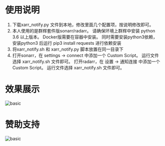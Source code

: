 # 使用说明
1. 下载xarr_notify.py 文件到本地，修改里面几个配置项，按说明修改即可。
2. 本人使用的是群辉套件版sonarr/radarr。 请确保环境上群辉中安装 python 3.6 以上版本。 Docker版需要在容器中安装。
   同时需要安装python3依赖， 安装python3 后运行 pip3 install requests 进行依赖安装
3. 将xarr_notify.sh 和 xarr_notify.py 脚本放置在同一目录下
4. 打开sonarr，在 settings -> connect 中添加一个 Custom Script。 运行文件选择 xarr_notify.sh 文件即可。
   打开radarr，在 设置 -> 通知连接 中添加一个 Custom Script。 运行文件选择 xarr_notify.sh 文件即可。

# 效果展示
![basic](https://gitee.com/oscar1011/raw/raw/master/20220225171813.png)

# 赞助支持
![basic](https://gitee.com/oscar1011/raw/raw/master/20220224162639.png)
